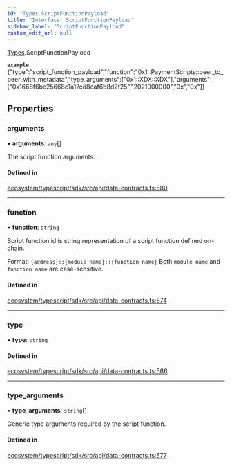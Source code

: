 ```yaml
---
id: "Types.ScriptFunctionPayload"
title: "Interface: ScriptFunctionPayload"
sidebar_label: "ScriptFunctionPayload"
custom_edit_url: null
---
```


[Types](../namespaces/Types.md).ScriptFunctionPayload

**`example`** {"type":"script_function_payload","function":"0x1::PaymentScripts::peer_to_peer_with_metadata","type_arguments":["0x1::XDX::XDX"],"arguments":["0x1668f6be25668c1a17cd8caf6b8d2f25","2021000000","0x","0x"]}

## Properties

### arguments

• **arguments**: `any`[]

The script function arguments.

#### Defined in

[ecosystem/typescript/sdk/src/api/data-contracts.ts:580](https://github.com/aptos-labs/aptos-core/blob/fb73eb358/ecosystem/typescript/sdk/src/api/data-contracts.ts#L580)

___

### function

• **function**: `string`

Script function id is string representation of a script function defined on-chain.

Format: `{address}::{module name}::{function name}`
Both `module name` and `function name` are case-sensitive.

#### Defined in

[ecosystem/typescript/sdk/src/api/data-contracts.ts:574](https://github.com/aptos-labs/aptos-core/blob/fb73eb358/ecosystem/typescript/sdk/src/api/data-contracts.ts#L574)

___

### type

• **type**: `string`

#### Defined in

[ecosystem/typescript/sdk/src/api/data-contracts.ts:566](https://github.com/aptos-labs/aptos-core/blob/fb73eb358/ecosystem/typescript/sdk/src/api/data-contracts.ts#L566)

___

### type\_arguments

• **type\_arguments**: `string`[]

Generic type arguments required by the script function.

#### Defined in

[ecosystem/typescript/sdk/src/api/data-contracts.ts:577](https://github.com/aptos-labs/aptos-core/blob/fb73eb358/ecosystem/typescript/sdk/src/api/data-contracts.ts#L577)
